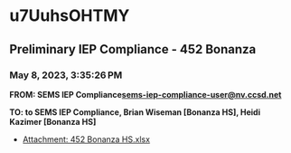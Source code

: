 # u7UuhsOHTMY
## Preliminary IEP Compliance - 452 Bonanza
### May 8, 2023, 3:35:26 PM
**FROM: SEMS IEP Compliance<sems-iep-compliance-user@nv.ccsd.net>**

**TO: to SEMS IEP Compliance, Brian Wiseman [Bonanza HS], Heidi Kazimer [Bonanza HS]**






* [Attachment: 452 Bonanza HS.xlsx](u7UuhsOHTMY-attachment-1.xlsx)
